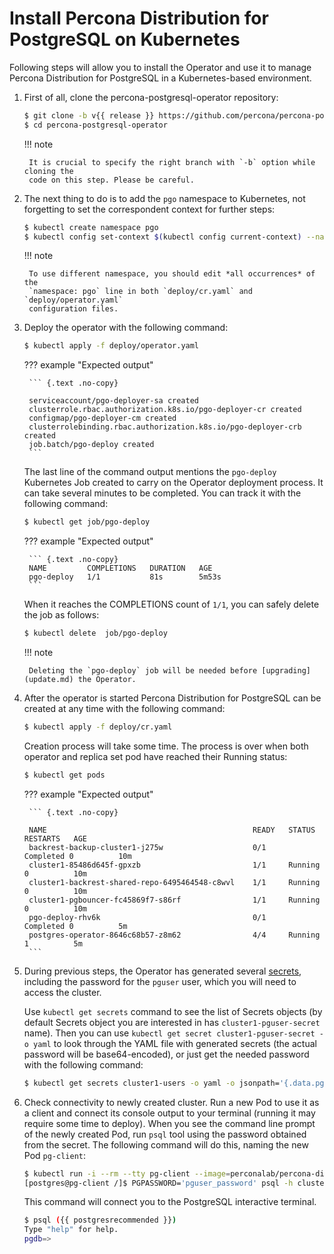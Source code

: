 # Install Percona Distribution for PostgreSQL on Kubernetes

Following steps will allow you to install the Operator and use it to manage
Percona Distribution for PostgreSQL in a Kubernetes-based environment.

1. First of all, clone the percona-postgresql-operator repository:

    ``` {.bash data-prompt="$" }
    $ git clone -b v{{ release }} https://github.com/percona/percona-postgresql-operator
    $ cd percona-postgresql-operator
    ```

    !!! note

        It is crucial to specify the right branch with `-b` option while cloning the
        code on this step. Please be careful.

2. The next thing to do is to add the `pgo` namespace to Kubernetes,
not forgetting to set the correspondent context for further steps:

    ``` {.bash data-prompt="$" }
    $ kubectl create namespace pgo
    $ kubectl config set-context $(kubectl config current-context) --namespace=pgo
    ```

    !!! note

        To use different namespace, you should edit *all occurrences* of the
        `namespace: pgo` line in both `deploy/cr.yaml` and `deploy/operator.yaml`
        configuration files.

3. Deploy the operator with the following command:

    ``` {.bash data-prompt="$" }
    $ kubectl apply -f deploy/operator.yaml
    ```

    ??? example "Expected output"

        ``` {.text .no-copy}
        
        serviceaccount/pgo-deployer-sa created
        clusterrole.rbac.authorization.k8s.io/pgo-deployer-cr created
        configmap/pgo-deployer-cm created
        clusterrolebinding.rbac.authorization.k8s.io/pgo-deployer-crb created
        job.batch/pgo-deploy created
        ```

    The last line of the command output mentions the `pgo-deploy` Kubernetes
    Job created to carry on the Operator deployment process. It can take several
    minutes to be completed. You can track it with the following command:
    
    ``` {.bash data-prompt="$" }
    $ kubectl get job/pgo-deploy
    ```

    ??? example "Expected output"

        ``` {.text .no-copy}
        NAME         COMPLETIONS   DURATION   AGE
        pgo-deploy   1/1           81s        5m53s
        ```

    When it reaches the COMPLETIONS count of `1/1`, you can safely delete the job
    as follows:
    
    ``` {.bash data-prompt="$" }
    $ kubectl delete  job/pgo-deploy
    ```
    
    !!! note

        Deleting the `pgo-deploy` job will be needed before [upgrading](update.md) the Operator.

4. After the operator is started Percona Distribution for PostgreSQL
can be created at any time with the following command:

    ``` {.bash data-prompt="$" }
    $ kubectl apply -f deploy/cr.yaml
    ```

    Creation process will take some time. The process is over when both
    operator and replica set pod have reached their Running status:

    ``` {.bash data-prompt="$" }
    $ kubectl get pods
    ```
    ??? example "Expected output"

        ``` {.text .no-copy}
        
        NAME                                              READY   STATUS    RESTARTS   AGE
        backrest-backup-cluster1-j275w                    0/1     Completed 0          10m
        cluster1-85486d645f-gpxzb                         1/1     Running   0          10m
        cluster1-backrest-shared-repo-6495464548-c8wvl    1/1     Running   0          10m
        cluster1-pgbouncer-fc45869f7-s86rf                1/1     Running   0          10m
        pgo-deploy-rhv6k                                  0/1     Completed 0          5m
        postgres-operator-8646c68b57-z8m62                4/4     Running   1          5m
        ```

5. During previous steps, the Operator has generated several [secrets](https://kubernetes.io/docs/concepts/configuration/secret/), including the password for the `pguser` user, which you will need to access the cluster.

    Use `kubectl get secrets` command to see the list of Secrets objects (by default Secrets object you are interested in has `cluster1-pguser-secret` name). Then you can use `kubectl get secret cluster1-pguser-secret -o yaml` to look through the YAML file with generated secrets (the actual password will be base64-encoded), or just get the needed password with the following command:

    ``` {.bash data-prompt="$"}
    $ kubectl get secrets cluster1-users -o yaml -o jsonpath='{.data.pguser}' | base64 --decode | tr '\n' ' ' && echo " "
    ```

6. Check connectivity to newly created cluster. Run a new Pod to use it as a client and connect its console output to your terminal (running it may require some time to deploy). When you see the command line prompt of the newly created Pod, run `psql` tool using the password obtained from the secret. The following command will do this, naming the new Pod `pg-client`:

    ``` {.bash data-prompt="$" data-prompt-second="[postgres@pg-client /]$"}
    $ kubectl run -i --rm --tty pg-client --image=perconalab/percona-distribution-postgresql:{{ postgresrecommended }} --restart=Never -- bash -il
    [postgres@pg-client /]$ PGPASSWORD='pguser_password' psql -h cluster1-pgbouncer -p 5432 -U pguser pgdb
    ```

    This command will connect you to the PostgreSQL interactive terminal.

    ``` {.bash data-prompt="$" data-prompt-second="pgdb=>"}
    $ psql ({{ postgresrecommended }})
    Type "help" for help.
    pgdb=>
    ```
